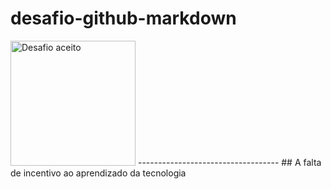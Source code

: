 # desafio-github-markdown
<img src="https://iili.io/3JuYVUl.md.gif" Title="Desafio aceito" widht="400" height="200">
-----------------------------------
## A falta de incentivo ao aprendizado da tecnologia